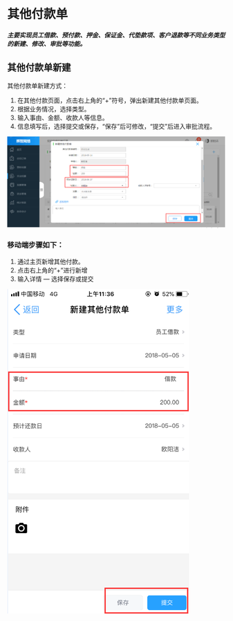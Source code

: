 # 其他付款单

##### 主要实现员工借款、预付款、押金、保证金、代垫款项、客户退款等不同业务类型的新建、修改、审批等功能。

## 其他付款单新建

其他付款单新建方式：

1. 在其他付款页面，点击右上角的“+”符号，弹出新建其他付款单页面。
2. 根据业务情况，选择类型。
3. 输入事由、金额、收款人等信息。
4. 信息填写后，选择提交或保存，“保存”后可修改，“提交”后进入审批流程。

![](/assets/啛啛喳喳.png)

### 移动端步骤如下：

1. 通过主页新增其他付款。
2. 点击右上角的“+”进行新增
3. 输入详情  —  选择保存或提交

![](/assets/2.png)

